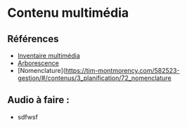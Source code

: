 # Contenu multimédia

## Références

* [Inventaire multimédia](https://tim-montmorency.com/582523-gestion/#/contenus/3_planification/70_inventaire_multimedia/)
* [Arborescence](https://tim-montmorency.com/582523-gestion/#/contenus/3_planification/71_arborescence/)
* [Nomenclature](https://tim-montmorency.com/582523-gestion/#/contenus/3_planification/72_nomenclature

## Audio à faire :

* sdfwsf
